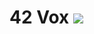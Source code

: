 # 42 Vox <a href="https://github.com/Kbz-8/42_vox/actions/workflows/build.yml"><img src="https://github.com/Kbz-8/42_vox/actions/workflows/build.yml/badge.svg"></a>
